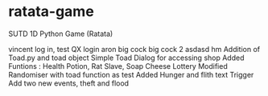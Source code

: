 # ratata-game
SUTD 1D Python Game (Ratata)

vincent log in, test
QX login
aron big cock
big cock 2
asdasd
hm
Addition of Toad.py and toad object
Simple Toad Dialog for accessing shop
Added Funtions : Health Potion, Rat Slave, Soap Cheese Lottery
Modified Randomiser with toad function as test
Added Hunger and flith text Trigger
Add two new events, theft and flood